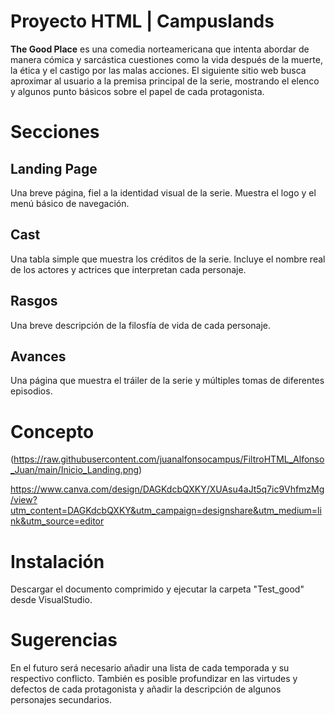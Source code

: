 # Proyecto HTML | Campuslands
**The Good Place** es una comedia norteamericana que intenta abordar de manera cómica y sarcástica cuestiones como la vida después de la muerte, la ética y el castigo por las malas acciones. El siguiente sitio web busca aproximar al usuario a la premisa principal de la serie, mostrando el elenco y algunos punto básicos sobre el papel de cada protagonista.

# Secciones
## Landing Page
Una breve página, fiel a  la identidad visual de la serie. Muestra el logo y el menú básico de navegación.
## Cast
Una tabla simple que muestra los créditos de la serie. Incluye el nombre real de los actores y actrices que interpretan cada personaje.
## Rasgos
Una breve descripción de la filosfía de vida de cada personaje.
## Avances
Una página que muestra el tráiler de la serie y múltiples tomas de diferentes episodios.

# Concepto

(https://raw.githubusercontent.com/juanalfonsocampus/FiltroHTML_Alfonso_Juan/main/Inicio_Landing.png)


https://www.canva.com/design/DAGKdcbQXKY/XUAsu4aJt5q7ic9VhfmzMg/view?utm_content=DAGKdcbQXKY&utm_campaign=designshare&utm_medium=link&utm_source=editor

# Instalación
Descargar el documento comprimido y ejecutar la carpeta "Test_good" desde VisualStudio.

# Sugerencias

En el futuro será necesario añadir una lista de cada temporada y su respectivo conflicto. También es posible profundizar en las virtudes y defectos de cada protagonista y añadir la descripción de algunos personajes secundarios.
